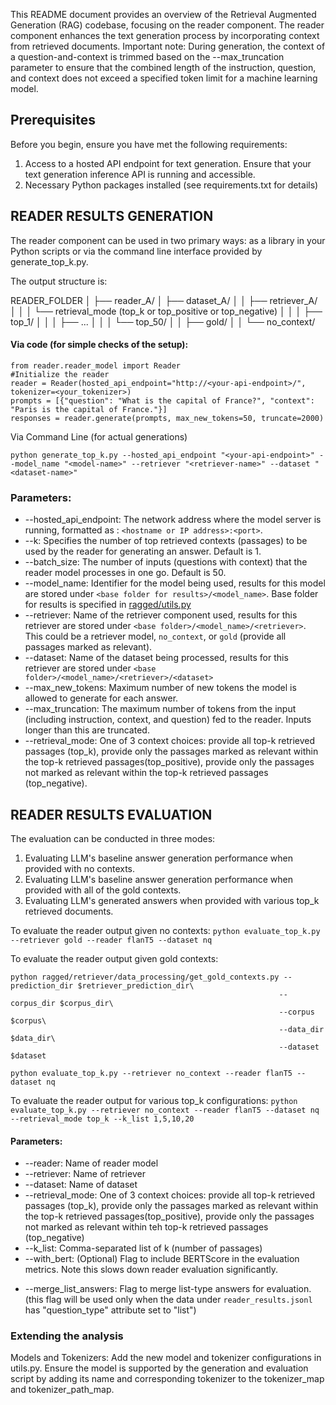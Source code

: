 This README document provides an overview of the Retrieval Augmented Generation (RAG) codebase, focusing on the reader component. The reader component enhances the text generation process by incorporating context from retrieved documents. Important note: During generation, the context of a question-and-context is trimmed based on the --max\_truncation parameter to ensure that the combined length of the instruction, question, and context does not exceed a specified token limit for a machine learning model.

## Prerequisites
Before you begin, ensure you have met the following requirements:
1.  Access to a hosted API endpoint for text generation. Ensure that your text generation inference API is running and accessible.
2.  Necessary Python packages installed (see requirements.txt for details)
    
## READER RESULTS GENERATION
The reader component can be used in two primary ways: as a library in your Python scripts or via the command line interface provided by generate\_top\_k.py.

The output structure is:

READER_FOLDER
│
├── reader_A/
│   ├── dataset_A/
│   │   ├── retriever_A/
│   │   │   └── retrieval_mode (top_k or top_positive or top_negative)
│   │   │       ├── top_1/
│   │   │       ├── ...
│   │   │       └── top_50/
│   │   ├── gold/
│   │   └── no_context/

#### Via code (for simple checks of the setup):
```
from reader.reader_model import Reader
#Initialize the reader
reader = Reader(hosted_api_endpoint="http://<your-api-endpoint>/", tokenizer=<your_tokenizer>)
prompts = [{"question": "What is the capital of France?", "context": "Paris is the capital of France."}]
responses = reader.generate(prompts, max_new_tokens=50, truncate=2000)
```

Via Command Line (for actual generations)
```
python generate_top_k.py --hosted_api_endpoint "<your-api-endpoint>" --model_name "<model-name>" --retriever "<retriever-name>" --dataset "<dataset-name>"
```

### Parameters:

*   \--hosted\_api\_endpoint: The network address where the model server is running, formatted as : `<hostname or IP address>:<port>`.
*   \--k: Specifies the number of top retrieved contexts (passages) to be used by the reader for generating an answer. Default is 1.
*   \--batch\_size: The number of inputs (questions with context) that the reader model processes in one go. Default is 50.
*   \--model\_name: Identifier for the model being used, results for this model are stored under `<base folder for results>/<model_name>`. Base folder for results is specified in [ragged/utils.py](https://github.com/neulab/ragged/blob/main/utils.py)
*   \--retriever: Name of the retriever component used, results for this retriever are stored under `<base folder>/<model_name>/<retriever>`. This could be a retriever model, `no_context`, or `gold` (provide all passages marked as relevant).
*   \--dataset: Name of the dataset being processed, results for this retriever are stored under `<base folder>/<model_name>/<retriever>/<dataset>`
*   \--max\_new\_tokens: Maximum number of new tokens the model is allowed to generate for each answer.
*   \--max\_truncation: The maximum number of tokens from the input (including instruction, context, and question) fed to the reader. Inputs longer than this are truncated.
*   \--retrieval\_mode: One of 3 context choices: provide all top-k retrieved passages (top_k), provide only the passages marked as relevant within the top-k retrieved passages(top_positive), provide only the passages not marked as relevant within the top-k retrieved passages (top_negative).

## READER RESULTS EVALUATION
The evaluation can be conducted in three modes: 
1. Evaluating LLM's baseline answer generation performance when provided with no contexts.
1. Evaluating LLM's baseline answer generation performance when provided with all of the gold contexts.
2. Evaluating LLM's generated answers when provided with various top\_k retrieved documents. 


To evaluate the reader output given no contexts:
`python evaluate_top_k.py --retriever gold --reader flanT5 --dataset nq`

To evaluate the reader output given gold contexts:
```
python ragged/retriever/data_processing/get_gold_contexts.py --prediction_dir $retriever_prediction_dir\
                                                            --corpus_dir $corpus_dir\
                                                            --corpus $corpus\
                                                            --data_dir $data_dir\
                                                            --dataset $dataset
```
`python evaluate_top_k.py --retriever no_context --reader flanT5 --dataset nq`

To evaluate the reader output for various top\_k configurations: 
`python evaluate_top_k.py --retriever no_context --reader flanT5 --dataset nq --retrieval_mode top_k --k_list 1,5,10,20`

#### Parameters:  
<!-- * --readers: Comma-separated list of reader names to evaluate.
* --retrievers: Comma-separated list of retriever names to evaluate.
* --datasets: Comma-separated list of datasets to evaluate. -->
* --reader: Name of reader model
* --retriever: Name of retriever
* --dataset: Name of dataset
*   \--retrieval\_mode: One of 3 context choices: provide all top-k retrieved passages (top_k), provide only the passages marked as relevant within the top-k retrieved passages(top_positive), provide only the passages not marked as relevant within teh top-k retrieved passages (top_negative)
* --k_list: Comma-separated list of k (number of passages)
* --with\_bert: (Optional) Flag to include BERTScore in the evaluation metrics. Note this slows down reader evaluation significantly.
<!-- * --only\_relevant: Evaluate only the relevant passages.
* --only\_non\_relevant: Evaluate only the non-relevant passages. -->
* --merge\_list\_answers: Flag to merge list-type answers for evaluation. (this flag will be used only when the data under `reader_results.jsonl` has "question_type" attribute set to "list")

### Extending the analysis
Models and Tokenizers: Add the new model and tokenizer configurations in utils.py. Ensure the model is supported by the generation and evaluation script by adding its name and corresponding tokenizer to the tokenizer\_map and tokenizer\_path\_map.
